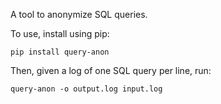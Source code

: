 A tool to anonymize SQL queries.

To use, install using pip:
```
pip install query-anon
```

Then, given a log of one SQL query per line, run:
```
query-anon -o output.log input.log
```

